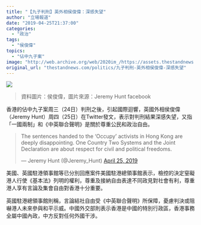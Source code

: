 ```yaml
---
title: "【九子判刑】英外相侯俊偉：深感失望"
author: "立場報道"
date: "2019-04-25T21:37:00"
categories:
  - "政治"
tags:
  - "侯俊偉"
topics:
  - "佔中九子案"
image: "http://web.archive.org/web/2020im_/https://assets.thestandnews.com/media/photos/45676993_1146627135484534_7608165554158829568_o_lCeSP.png"
original_url: "thestandnews.com/politics/九子判刑-英外相侯俊偉-深感失望"
---
```

![](http://web.archive.org/web/2020im_/https://assets.thestandnews.com/media/photos/45676993_1146627135484534_7608165554158829568_o_lCeSP.png)
> 資料圖片：侯俊偉，圖片來源：Jeremy Hunt facebook

香港的佔中九子案周三（24日）判刑之後，引起國際迴響，英國外相侯俊偉（Jeremy Hunt）周四（25日）在Twitter發文，表示對判刑結果深感失望，又指「一國兩制」和《中英聯合聲明》是關於尊重公民和政治自由。

> The sentences handed to the ‘Occupy’ activists in Hong Kong are deeply disappointing. One Country Two Systems and the Joint Declaration are about respect for civil and political freedoms.
> 
> — Jeremy Hunt (@Jeremy\_Hunt) [April 25, 2019](http://web.archive.org/web/20211229132446/https://twitter.com/Jeremy_Hunt/status/1121360002772549633?ref_src=twsrc%5Etfw)

美國、英國駐港領事館等已分別回應案件美國駐港總領事館表示，檢控的決定窒礙港人行使《基本法》列明的權利，尊重及接納自由表達不同政見對社會有利，尊重港人享有言論及集會自由對香港十分重要。

英國駐港總領事館則稱，言論結社自由受《中英聯合聲明》所保障，憂慮判決或阻嚇港人未來參與和平示威。中國外交部則表示香港是中國的特別行政區，香港事務全屬中國內政，中方反對任何外國干涉。